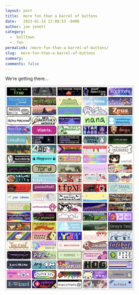 ```yaml
---
layout: post
title:  more fun than a barrel of buttons
date:   2023-01-14 12:09:53 -0400
author: joe jenett
category:
  -  bulltown
  -  fun
permalink: /more-fun-than-a-barrel-of-buttons/
slug:  more-fun-than-a-barrel-of-buttons
summary: 
comments: false
---
```

<p>We’re getting there...</p>
<p><a title="button walls are fun" href="https://bulltown.joejenett.com/links"><img src="/images/buttons.jpg" alt="button wall" width="400" style="padding:4px;border:1px solid #bcbcbc;"></a></p>

<a style="display:none;" href="https://brid.gy/publish/mastodon"><small>(cross-posted to mastodon)</small></a>